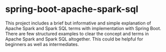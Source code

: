 # spring-boot-apache-spark-sql
This project includes a brief but informative and simple explanation of Apache Spark and Spark SQL terms with implementation with Spring Boot. There are few structured examples to clear the concept and terms in Apache Spark and Spark SQL altogether. This could be helpful for beginners as well as intermediates.
